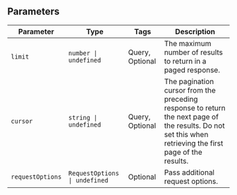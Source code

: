 ## Parameters

| Parameter | Type | Tags | Description |
|  --- | --- | --- | --- |
| `limit` | `number \| undefined` | Query, Optional | The maximum number of results to return in a paged response. |
| `cursor` | `string \| undefined` | Query, Optional | The pagination cursor from the preceding response to return the next page of the results. Do not set this when retrieving the first page of the results. |
| `requestOptions` | `RequestOptions \| undefined` | Optional | Pass additional request options. |
